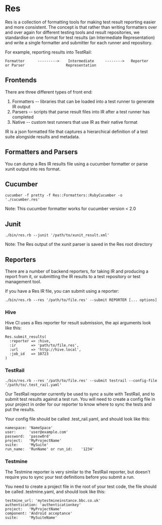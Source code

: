 # Res

Res is a collection of formatting tools for making test 
result reporting easier and more consistent. The concept is that 
rather than writing formatters over and over again for different testing
tools and result repositories, we standardise on one format for test
results (an Intermediate Representation) and write a single formatter
and submitter for each runner and repository.

For example, reporting results into TestRail:

    Formatter      --------->    Intermediate     -------->   Reporter
    or Parser                   Representation                

## Frontends

There are three different types of front end:

1. Formatters -- libraries that can be loaded into a test runner to generate IR output
2. Parsers -- scripts that parse result files into IR after a test runner has completed
3. Native -- custom test runners that use IR as their native format

IR is a json formatted file that captures a hierarchical definition of 
a test suite alongside results and metadata.

## Formatters and Parsers
You can dump a Res IR results file using a cucumber formatter or parse xunit output into res format. 

## Cucumber

    cucumber -f pretty -f Res::Formatters::RubyCucumber -o './cucumber.res'
Note: This cucumber formatter works for cucumber version < 2.0 

## Junit

    ./bin/res.rb --junit '/path/to/xunit_result.xml'
Note: The Res output of the xunit parser is saved in the Res root directory

## Reporters

There are a number of backend reporters, for taking IR and producing a report from
it, or submitting the IR results to a test repository or test management
tool.

If you have a Res IR file, you can submit using a reporter: 

    ./bin/res.rb --res '/path/to/file.res' --submit REPORTER [... options]

### Hive

Hive CI uses a Res reporter for result submission, the api arguments look like this:

    Res.submit_results( 
      :reporter => :hive, 
      :ir       => 'path/to/file.res', 
      :url      => 'http://hive.local', 
      :job_id   => 10723 
    )

### TestRail

    ./bin/res.rb --res '/path/to/file.res' --submit testrail --config-file '/path/to/.test_rail.yaml'

Our TestRail reporter currently be used to sync a suite with TestRail, and
to submit test results against a test run. You will need to create a
config file in your project in order for our reporter to know where to sync
the tests and put the results.
    
Your config file should be called .test_rail.yaml, and should look like this:

    namespace: 'NameSpace'
    user:      'user@example.com'
    password:  'passw0rd'
    project:   'MyProjectName'
    suite:     'MySuite'
    run_name:  'RunName' or run_id:    '1234'

### Testmine 

The Testmine reporter is very similar to the TestRail reporter, but doesn't 
require you to sync your test definitions before you submit a run.

You need to create a project file in the root of your test code, the file 
should be called .testmine.yaml, and should look like this:

    testmine_url: 'mytestmineinstance.bbc.co.uk'
    authentication: 'authenticationkey'
    project:   'MyProjectName'
    component: 'Android acceptance'
    suite:     'MySuiteName'

